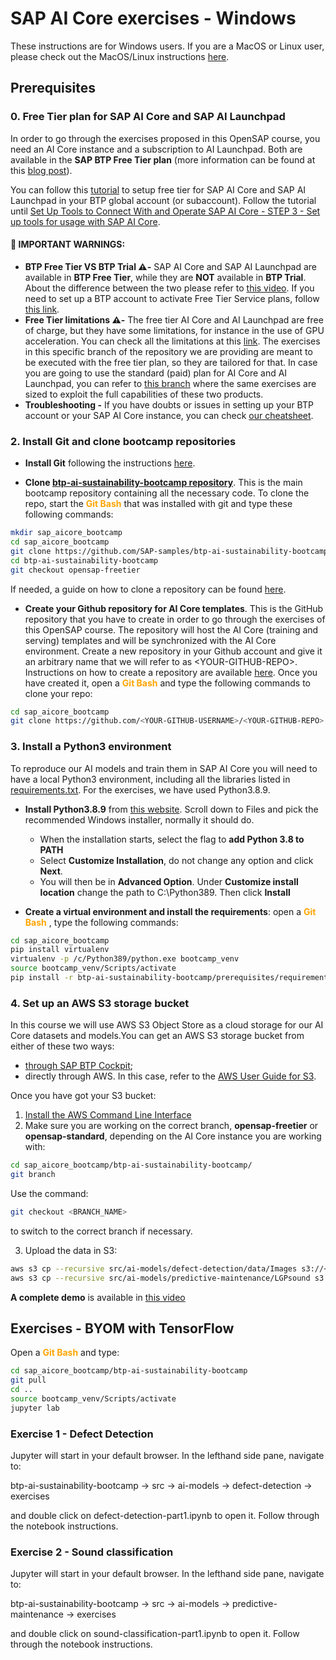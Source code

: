 # SAP AI Core exercises - Windows

These instructions are for Windows users. If you are a MacOS or Linux user, please check out the MacOS/Linux instructions [here](./prerequisites.md).

## Prerequisites

### 0. Free Tier plan for SAP AI Core and SAP AI Launchpad
In order to go through the exercises proposed in this OpenSAP course, you need an AI Core instance and a subscription to AI Launchpad. Both are available in the **SAP BTP Free Tier plan** (more information can be found at this [blog post](https://blogs.sap.com/2022/10/20/sap-ai-core-sap-ai-launchpad-free-tier-is-out-now/)).

You can follow this [tutorial](https://developers.sap.com/tutorials/ai-core-launchpad-provisioning.html) to setup free tier for SAP AI Core and SAP AI Launchpad in your BTP global account (or subaccount). Follow the tutorial until [Set Up Tools to Connect With and Operate SAP AI Core - STEP 3 - Set up tools for usage with SAP AI Core](https://developers.sap.com/tutorials/ai-core-setup.html).

#### :red_circle: IMPORTANT WARNINGS:
* **BTP Free Tier VS BTP Trial ⚠️-** SAP AI Core and SAP AI Launchpad are available in **BTP Free Tier**, while they are **NOT** available in **BTP Trial**. About the difference between the two please refer to [this video](https://www.youtube.com/watch?v=5ah73IHs6r8). If you need to set up a BTP account to activate Free Tier Service plans, follow [this link](https://www.sap.com/products/technology-platform/trial.html).
* **Free Tier limitations ⚠️-** The free tier AI Core and AI Launchpad are free of charge, but they have some limitations, for instance in the use of GPU acceleration. You can check all the limitations at this [link](https://help.sap.com/docs/AI_CORE/2d6c5984063c40a59eda62f4a9135bee/c7244c6a7e3b4ffc928a2564c216e7c7.html). The exercises in this specific branch of the repository we are providing are meant to be executed with the free tier plan, so they are tailored for that.
In case you are going to use the standard (paid) plan for AI Core and AI Launchpad, you can refer to [this branch](https://github.com/SAP-samples/btp-ai-sustainability-bootcamp/tree/opensap-standard) where the same exercises are sized to exploit the full capabilities of these two products.
* **Troubleshooting -** If you have doubts or issues in setting up your BTP account or your SAP AI Core instance, you can check [our cheatsheet](./BTP_hot_to.md).

###  2. Install Git and clone bootcamp repositories
*	**Install Git** following the instructions [here](https://github.com/git-guides/install-git).

*	**Clone [btp-ai-sustainability-bootcamp repository](https://github.com/SAP-samples/btp-ai-sustainability-bootcamp)**. This is the main bootcamp repository containing all the necessary code. To clone the repo, start the <span style="color:orange">**Git Bash** </span> that was installed with git and type these following commands:
```sh
mkdir sap_aicore_bootcamp
cd sap_aicore_bootcamp
git clone https://github.com/SAP-samples/btp-ai-sustainability-bootcamp.git
cd btp-ai-sustainability-bootcamp
git checkout opensap-freetier
```
If needed, a guide on how to clone a repository can be found [here]( https://docs.github.com/en/repositories/creating-and-managing-repositories/cloning-a-repository).

*	**Create your Github repository for AI Core templates**. This is the GitHub repository that you have to create in order to go through the exercises of this OpenSAP course. The repository will host the AI Core (training and serving) templates and will be synchronized with the AI Core environment. Create a new repository in your Github account and give it an arbitrary name that we will refer to as \<YOUR-GITHUB-REPO>. Instructions on how to create a repository are available [here](https://docs.github.com/en/get-started/quickstart/create-a-repo). Once you have created it, open a <span style="color:orange">**Git Bash** </span> and type the following commands to clone your repo:
```sh
cd sap_aicore_bootcamp
git clone https://github.com/<YOUR-GITHUB-USERNAME>/<YOUR-GITHUB-REPO>.git
```

### 3. Install a Python3 environment

To reproduce our AI models and train them in SAP AI Core you will need to have a local Python3 environment, including all the libraries listed in [requirements.txt](requirements.txt). For the exercises, we have used Python3.8.9.

* **Install Python3.8.9** from [this website](https://www.python.org/downloads/release/python-389/). Scroll down to Files and pick the recommended Windows installer, normally it should do.
  * When the installation starts, select the flag to **add Python 3.8 to PATH**
  * Select **Customize Installation**, do not change any option and click **Next**.
  * You will then be in **Advanced Option**. Under **Customize install location** change the path to C:\Python389. Then click **Install**


* **Create a virtual environment and install the requirements**: open a <span style="color:orange">**Git Bash** </span>, type the following commands:
```sh
cd sap_aicore_bootcamp
pip install virtualenv
virtualenv -p /c/Python389/python.exe bootcamp_venv
source bootcamp_venv/Scripts/activate
pip install -r btp-ai-sustainability-bootcamp/prerequisites/requirements.txt
```

###  4. Set up an AWS S3 storage bucket
In this course we will use AWS S3 Object Store as a cloud storage for our AI Core datasets and models.You can get an AWS S3 storage bucket from either of these two ways:
* [through SAP BTP Cockpit](https://help.sap.com/docs/ObjectStore/2ee77ef7ea4648f9ab2c54ee3aef0a29/4236b942f67349d5a583773162d99660.html);
* directly through AWS. In this case, refer to the [AWS User Guide for S3](https://aws.amazon.com/s3/).

Once you have got your S3 bucket:
1. [Install the AWS Command Line Interface](https://docs.aws.amazon.com/cli/latest/userguide/getting-started-install.html)
2. Make sure you are working on the correct branch, **opensap-freetier** or **opensap-standard**, depending on the AI Core instance you are working with:
```sh
cd sap_aicore_bootcamp/btp-ai-sustainability-bootcamp/
git branch
```
Use the command:
```sh
git checkout <BRANCH_NAME>
```
to switch to the correct branch if necessary.

3. Upload the data in S3:
```sh
aws s3 cp --recursive src/ai-models/defect-detection/data/Images s3://<YOUR-BUCKET-ID>/image/data/
aws s3 cp --recursive src/ai-models/predictive-maintenance/LGPsound s3://<YOUR-BUCKET-ID>/sound/data/
```
**A complete demo** is available in
[this video](https://www.youtube.com/watch?v=K-moHwVFe6Q&list=PLkzo92owKnVyJ5bZXYHb8QUTNRaUMYNST&index=14)

## Exercises - BYOM with TensorFlow

Open a <span style="color:orange">**Git Bash** </span> and type:
```sh
cd sap_aicore_bootcamp/btp-ai-sustainability-bootcamp
git pull
cd ..
source bootcamp_venv/Scripts/activate
jupyter lab
```

### Exercise 1 - Defect Detection

Jupyter will start in your default browser. In the lefthand side pane, navigate to: <br>

btp-ai-sustainability-bootcamp &rarr; src &rarr; ai-models &rarr; defect-detection &rarr; exercises <br>

and double click on defect-detection-part1.ipynb to open it. Follow through the notebook instructions.


### Exercise 2 - Sound classification

Jupyter will start in your default browser. In the lefthand side pane, navigate to: <br>

btp-ai-sustainability-bootcamp &rarr; src &rarr; ai-models &rarr; predictive-maintenance &rarr; exercises <br>

and double click on sound-classification-part1.ipynb to open it. Follow through the notebook instructions.
